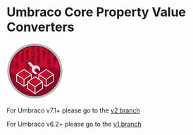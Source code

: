 # Umbraco Core Property Value Converters #

![](PropertyValueConverters.png)

For Umbraco v7.1+ please go to the [v2 branch](https://github.com/Jeavon/Umbraco-Core-Property-Value-Converters/tree/v2)

For Umbraco v6.2+ please go to the [v1 branch](https://github.com/Jeavon/Umbraco-Core-Property-Value-Converters/tree/v1)